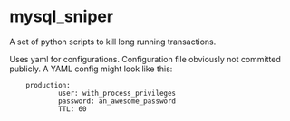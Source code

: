 mysql_sniper
============

A set of python scripts to kill long running transactions.

Uses yaml for configurations. Configuration file obviously not committed publicly. A YAML config might look like this:


        production:
                user: with_process_privileges
                password: an_awesome_password
                TTL: 60
